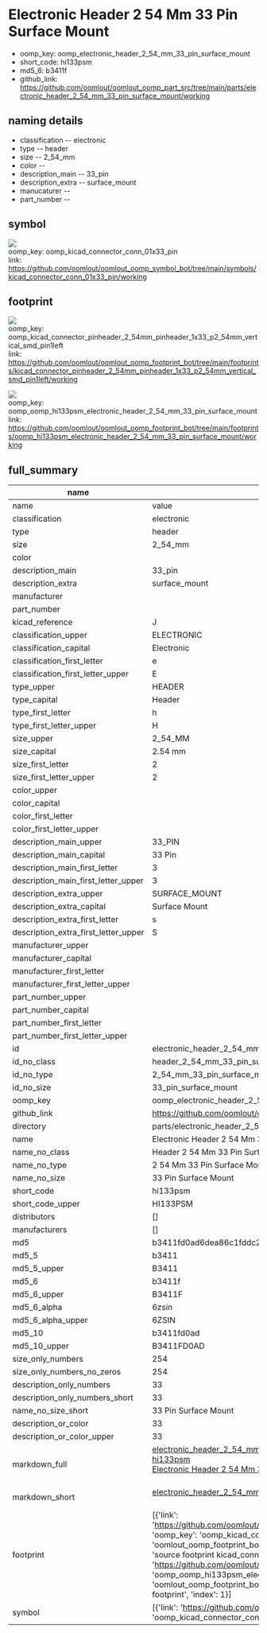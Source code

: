 # Electronic Header 2 54 Mm 33 Pin Surface Mount

  
* oomp_key: oomp_electronic_header_2_54_mm_33_pin_surface_mount 
* short_code: hi133psm
* md5_6: b3411f  
* github_link: https://github.com/oomlout/oomlout_oomp_part_src/tree/main/parts/electronic_header_2_54_mm_33_pin_surface_mount/working  
## naming details
* classification -- electronic
* type -- header
* size -- 2_54_mm
* color -- 
* description_main -- 33_pin
* description_extra -- surface_mount
* manucaturer -- 
* part_number -- 



## symbol

![](symbol/{index}/working/working_600.png)  
oomp_key: oomp_kicad_connector_conn_01x33_pin  
link: https://github.com/oomlout/oomlout_oomp_symbol_bot/tree/main/symbols/kicad_connector_conn_01x33_pin/working  

## footprint

![](footprint/{index}/working/working_600.png)  
oomp_key: oomp_kicad_connector_pinheader_2_54mm_pinheader_1x33_p2_54mm_vertical_smd_pin1left  
link: https://github.com/oomlout/oomlout_oomp_footprint_bot/tree/main/footprints/kicad_connector_pinheader_2_54mm_pinheader_1x33_p2_54mm_vertical_smd_pin1left/working  

![](footprint/{index}/working/working_600.png)  
oomp_key: oomp_oomp_hi133psm_electronic_header_2_54_mm_33_pin_surface_mount  
link: https://github.com/oomlout/oomlout_oomp_footprint_bot/tree/main/footprints/oomp_hi133psm_electronic_header_2_54_mm_33_pin_surface_mount/working  

## full_summary
| name | value | 
| --- | --- | 
| name | value | 
| classification | electronic | 
| type | header | 
| size | 2_54_mm | 
| color |  | 
| description_main | 33_pin | 
| description_extra | surface_mount | 
| manufacturer |  | 
| part_number |  | 
| kicad_reference | J | 
| classification_upper | ELECTRONIC | 
| classification_capital | Electronic | 
| classification_first_letter | e | 
| classification_first_letter_upper | E | 
| type_upper | HEADER | 
| type_capital | Header | 
| type_first_letter | h | 
| type_first_letter_upper | H | 
| size_upper | 2_54_MM | 
| size_capital | 2.54 mm | 
| size_first_letter | 2 | 
| size_first_letter_upper | 2 | 
| color_upper |  | 
| color_capital |  | 
| color_first_letter |  | 
| color_first_letter_upper |  | 
| description_main_upper | 33_PIN | 
| description_main_capital | 33 Pin | 
| description_main_first_letter | 3 | 
| description_main_first_letter_upper | 3 | 
| description_extra_upper | SURFACE_MOUNT | 
| description_extra_capital | Surface Mount | 
| description_extra_first_letter | s | 
| description_extra_first_letter_upper | S | 
| manufacturer_upper |  | 
| manufacturer_capital |  | 
| manufacturer_first_letter |  | 
| manufacturer_first_letter_upper |  | 
| part_number_upper |  | 
| part_number_capital |  | 
| part_number_first_letter |  | 
| part_number_first_letter_upper |  | 
| id | electronic_header_2_54_mm_33_pin_surface_mount | 
| id_no_class | header_2_54_mm_33_pin_surface_mount | 
| id_no_type | 2_54_mm_33_pin_surface_mount | 
| id_no_size | 33_pin_surface_mount | 
| oomp_key | oomp_electronic_header_2_54_mm_33_pin_surface_mount | 
| github_link | https://github.com/oomlout/oomlout_oomp_part_src/tree/main/parts/electronic_header_2_54_mm_33_pin_surface_mount/working | 
| directory | parts/electronic_header_2_54_mm_33_pin_surface_mount | 
| name | Electronic Header 2 54 Mm 33 Pin Surface Mount | 
| name_no_class | Header 2 54 Mm 33 Pin Surface Mount | 
| name_no_type | 2 54 Mm 33 Pin Surface Mount | 
| name_no_size | 33 Pin Surface Mount | 
| short_code | hi133psm | 
| short_code_upper | HI133PSM | 
| distributors | [] | 
| manufacturers | [] | 
| md5 | b3411fd0ad6dea86c1fddc241746a19e | 
| md5_5 | b3411 | 
| md5_5_upper | B3411 | 
| md5_6 | b3411f | 
| md5_6_upper | B3411F | 
| md5_6_alpha | 6zsin | 
| md5_6_alpha_upper | 6ZSIN | 
| md5_10 | b3411fd0ad | 
| md5_10_upper | B3411FD0AD | 
| size_only_numbers | 254 | 
| size_only_numbers_no_zeros | 254 | 
| description_only_numbers | 33 | 
| description_only_numbers_short | 33 | 
| name_no_size_short | 33 Pin Surface Mount | 
| description_or_color | 33 | 
| description_or_color_upper | 33 | 
| markdown_full | [electronic_header_2_54_mm_33_pin_surface_mount](https://github.com/oomlout/oomlout_oomp_part_src/tree/main/parts/electronic_header_2_54_mm_33_pin_surface_mount/working)<br>[hi133psm](https://github.com/oomlout/oomlout_oomp_part_src/tree/main/parts/electronic_header_2_54_mm_33_pin_surface_mount/working)<br>[Electronic Header 2 54 Mm 33 Pin Surface Mount](https://github.com/oomlout/oomlout_oomp_part_src/tree/main/parts/electronic_header_2_54_mm_33_pin_surface_mount/working)<br><br> | 
| markdown_short | [electronic_header_2_54_mm_33_pin_surface_mount](https://github.com/oomlout/oomlout_oomp_part_src/tree/main/parts/electronic_header_2_54_mm_33_pin_surface_mount/working)<br><br> | 
| footprint | [{'link': 'https://github.com/oomlout/oomlout_oomp_footprint_bot/tree/main/foootprntss/kicad_connector_pinheader_2_54mm_pinheader_1x33_p2_54mm_vertical_smd_pin1left', 'oomp_key': 'oomp_kicad_connector_pinheader_2_54mm_pinheader_1x33_p2_54mm_vertical_smd_pin1left', 'directory': 'oomlout_oomp_footprint_bot/footprints/kicad_connector_pinheader_2_54mm_pinheader_1x33_p2_54mm_vertical_smd_pin1left//working/working.kicad_mod', 'note': 'source footprint kicad_connector_pinheader_2_54mm_pinheader_1x33_p2_54mm_vertical_smd_pin1left', 'index': 0}, {'link': 'https://github.com/oomlout/oomlout_oomp_footprint_bot/tree/main/foootprntss/oomp_hi133psm_electronic_header_2_54_mm_33_pin_surface_mount', 'oomp_key': 'oomp_oomp_hi133psm_electronic_header_2_54_mm_33_pin_surface_mount', 'directory': 'oomlout_oomp_footprint_bot/footprints/oomp_hi133psm_electronic_header_2_54_mm_33_pin_surface_mount//working/working.kicad_mod', 'note': 'oomp generated footprint', 'index': 1}] | 
| symbol | [{'link': 'https://github.com/oomlout/oomlout_oomp_symbol_bot/tree/main/symbols/kicad_connector_conn_01x33_pin', 'oomp_key': 'oomp_kicad_connector_conn_01x33_pin', 'directory': 'oomlout_oomp_symbol_bot/symbols/kicad_connector_conn_01x33_pin//working/working.kicad_sym', 'index': 0}] | 
